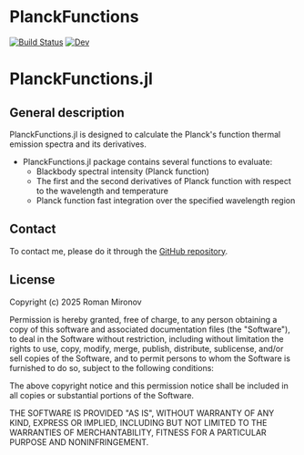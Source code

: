 # PlanckFunctions

[![Build Status](https://github.com/Manarom/PlanckFunctions.jl/actions/workflows/CI.yml/badge.svg?branch=master)](https://github.com/Manarom/PlanckFunctions.jl/actions/workflows/CI.yml?query=branch%3Amaster)
[![Dev](https://img.shields.io/badge/docs-dev-blue.svg)](https://manarom.github.io/PlanckFunctions.jl)

# PlanckFunctions.jl

## General description
PlanckFunctions.jl is designed to calculate the Planck's function thermal emission spectra and its derivatives.

- PlanckFunctions.jl package contains several functions to evaluate: 
    - Blackbody spectral intensity (Planck function)
    - The first and the second derivatives of Planck function with respect to the wavelength and temperature 
    - Planck function fast integration over the specified wavelength region  

## Contact

To contact me, please do it through the [GitHub repository](https://github.com/Manarom/PlanckFunctions.jl).

## License

Copyright (c) 2025 Roman Mironov

Permission is hereby granted, free of charge, to any person obtaining a copy
of this software and associated documentation files (the "Software"), to deal
in the Software without restriction, including without limitation the rights
to use, copy, modify, merge, publish, distribute, sublicense, and/or sell
copies of the Software, and to permit persons to whom the Software is
furnished to do so, subject to the following conditions:

The above copyright notice and this permission notice shall be included in all
copies or substantial portions of the Software.

THE SOFTWARE IS PROVIDED "AS IS", WITHOUT WARRANTY OF ANY KIND, EXPRESS OR
IMPLIED, INCLUDING BUT NOT LIMITED TO THE WARRANTIES OF MERCHANTABILITY,
FITNESS FOR A PARTICULAR PURPOSE AND NONINFRINGEMENT.